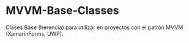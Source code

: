 # MVVM-Base-Classes
Clases Base (herencia) para utilizar en proyectos con el patrón MVVM (XamarinForms, UWP).
